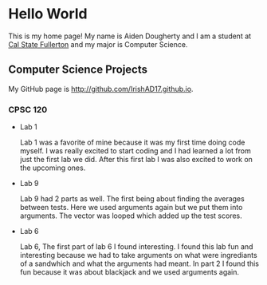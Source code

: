 # Hello World

This is my home page! My name is Aiden Dougherty and I am a student at [Cal State Fullerton](http://www.fullerton.edu/) and my major is Computer Science.

## Computer Science Projects

My GitHub page is http://github.com/IrishAD17.github.io.

### CPSC 120

* Lab 1

    Lab 1 was a favorite of mine because it was my first time doing code myself. I was really excited to start coding and I had learned a lot from just the first lab we did. After this first lab I was also excited to work on the upcoming ones.

* Lab 9

    Lab 9 had 2 parts as well. The first being about finding the averages between tests. Here we used arguments again but we put them into arguments. The vector was looped which added up the test scores.

* Lab 6

    Lab 6, The first part of lab 6 I found interesting. I found this lab fun and interesting because we had to take arguments on what were ingrediants of a sandwhich and what the arguments had meant. In part 2 I found this fun because it was about blackjack and we used arguments again.